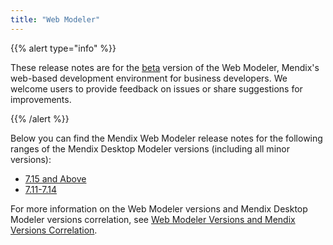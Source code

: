 ```yaml
---
title: "Web Modeler"
---
```


{{% alert type="info" %}}

These release notes are for the [beta](../beta-features/index) version of the Web Modeler, Mendix's web-based development environment for business developers. We welcome users to provide feedback on issues or share suggestions for improvements.

{{% /alert %}}

Below you can find the Mendix Web Modeler release notes for the following ranges of the Mendix Desktop Modeler versions (including all minor versions): 

* [7.15 and Above](7.15-and-above)
* [7.11-7.14](7.11-7.14)

For more information on the Web Modeler versions and Mendix Desktop Modeler versions correlation, see [Web Modeler Versions and Mendix Versions Correlation](/refguide/web-modeler/versions-wm).
